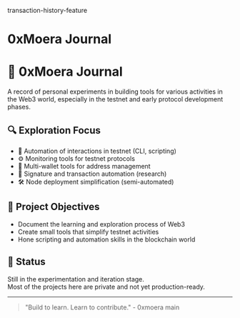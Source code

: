 transaction-history-feature
# 0xMoera Journal

# 🧠 0xMoera Journal

A record of personal experiments in building tools for various activities in the Web3 world, especially in the testnet and early protocol development phases.

## 🔍 Exploration Focus

- 🧪 Automation of interactions in testnet (CLI, scripting)
- ⚙️ Monitoring tools for testnet protocols
- 👛 Multi-wallet tools for address management
- 🔐 Signature and transaction automation (research)
- 🛠️ Node deployment simplification (semi-automated)

## 🎯 Project Objectives

- Document the learning and exploration process of Web3
- Create small tools that simplify testnet activities
- Hone scripting and automation skills in the blockchain world

## 🚧 Status

Still in the experimentation and iteration stage.  
Most of the projects here are private and not yet production-ready.

---

> "Build to learn. Learn to contribute." - 0xmoera
main
